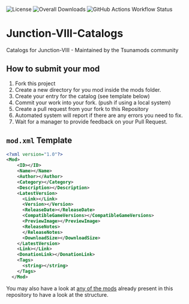 ![License](https://img.shields.io/github/license/tsunamods-codes/Junction-VIII-Catalogs) ![Overall Downloads](https://img.shields.io/github/downloads/tsunamods-codes/Junction-VIII-Catalogs/total?label=Overall%20Downloads) ![GitHub Actions Workflow Status](https://github.com/tsunamods-codes/Junction-VIII-Catalogs/actions/workflows/release.yml/badge.svg?branch=master)

# Junction-VIII-Catalogs

Catalogs for Junction-VIII - Maintained by the Tsunamods community

## How to submit your mod

1. Fork this project
2. Create a new directory for you mod inside the mods folder.
3. Create your entry for the catalog (see template below)
4. Commit your work into your fork. (push if using a local system)
5. Create a pull request from your fork to this Repository
6. Automated system will report if there are any errors you need to fix.
7. Wait for a manager to provide feedback on your Pull Request.

## `mod.xml` Template

```xml
<?xml version="1.0"?>
<Mod>
    <ID></ID>
    <Name></Name>
    <Author></Author>
    <Category></Category>
    <Description></Description>
    <LatestVersion>
      <Link></Link>
      <Version></Version>
      <ReleaseDate></ReleaseDate>
      <CompatibleGameVersions></CompatibleGameVersions>
      <PreviewImage></PreviewImage>
      <ReleaseNotes>
      </ReleaseNotes>
      <DownloadSize></DownloadSize>
    </LatestVersion>
    <Link></Link>
    <DonationLink></DonationLink>
    <Tags>
      <string></string>
    </Tags>
  </Mod>
```

You may also have a look at [any of the mods](mods) already present in this repository to have a look at the structure.
